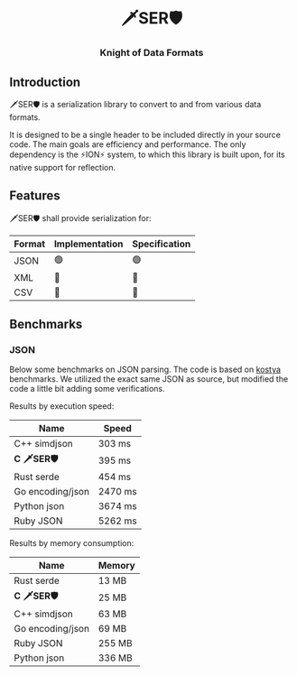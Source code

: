 <div align="center">
  <h1>🗡️SER🛡️</h1>
  <h3>Knight of Data Formats</h3>
</div>

## Introduction

🗡️SER🛡️ is a serialization library to convert to and from various data formats.

It is designed to be a single header to be included directly in your source code. The
main goals are efficiency and performance. The only dependency is the ⚡️ION⚡️ system,
to which this library is built upon, for its native support for reflection.

## Features

🗡️SER🛡️ shall provide serialization for:

| Format | Implementation | Specification |
|--------|----------------|---------------|
| JSON   |       🟢       |       🟢      |
| XML    |       🔴       |       🔴      |
| CSV    |       🔴       |       🔴      |

## Benchmarks

### JSON

Below some benchmarks on JSON parsing. The code is based on [kostya](
https://github.com/kostya/benchmarks?tab=readme-ov-file#json) benchmarks. We utilized
the exact same JSON as source, but modified the code a little bit adding some
verifications.

Results by execution speed:

| Name                    | Speed     |
|-------------------------|-----------|
| C++     simdjson        | 303 ms    |
| **C     🗡️SER🛡️**       | 395 ms    |
| Rust    serde           | 454 ms    |
| Go      encoding/json   | 2470 ms   |
| Python  json            | 3674 ms   |
| Ruby    JSON            | 5262 ms   |

Results by memory consumption:

| Name                    | Memory    |
|-------------------------|-----------|
| Rust    serde           | 13 MB     |
| **C     🗡️SER🛡️**       | 25 MB     |
| C++     simdjson        | 63 MB     |
| Go      encoding/json   | 69 MB     |
| Ruby    JSON            | 255 MB    |
| Python  json            | 336 MB    |
